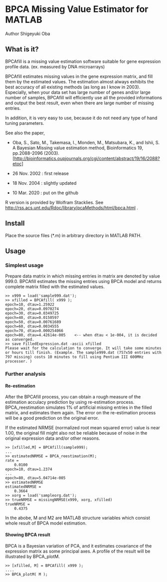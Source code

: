 # BPCA Missing Value Estimator for MATLAB

Author Shigeyuki Oba

## What is it?
BPCAfill is a missing value estimation software suitable for gene expression profile data. (ex. measured by DNA microarrays)

BPCAfill estimates missing values in the gene expression matrix, and fill them by the estimated values. The estimation almost always exhibits the best accuracy of all existing methods (as long as I know in 2003). Especially, when your data set has large number of genes and/or large number of samples, BPCAfill will efficiently use all the provided informations and output the best result, even when there are large number of missing entries.

In addition, it is very easy to use, because it do not need any type of hand tuning parameters.

See also the paper,

- Oba, S., Sato, M., Takemasa, I., Monden, M., Matsubara, K., and Ishii, S. A Bayesian Missing value estimation method, Bioinformatics 19, pp.2088-2096 (2003). [http://bioinformatics.oupjournals.org/cgi/content/abstract/19/16/2088?etoc]

- 26 Nov. 2002 : first release
- 18 Nov. 2004 : slightly updated
- 10 Mar. 2020 : put on the github

R version is provided by Wolfram Stacklies. See http://rss.acs.unt.edu/Rdoc/library/pcaMethods/html/bpca.html .


## Install

Place the source files (*.m) in arbitrary directory in MATLAB PATH.

## Usage
### Simplest usage

Prepare data matrix in which missing entries in matrix are denoted by value 999.0. BPCAfill estimates the missing entries using BPCA model and returns complete matrix filled with the estimated values.

```
>> x999 = load('sample999.dat'); 
>> xfilled = BPCAfill( x999 );
epoch=10, dtau=1.25922
epoch=20, dtau=0.0970274
epoch=30, dtau=0.0349725
epoch=40, dtau=0.0150597
epoch=50, dtau=0.00761689
epoch=60, dtau=0.0034555
epoch=70, dtau=0.000254066
epoch=80, dtau=4.42614e-005    <-- when dtau < 1e-004, it is decided as converged.
>> save FilledExpression.dat -ascii xfilled
Please wait for the calculation to converge. It will take some minutes or hours till finish. (Example. The sample999.dat (757x50 entries with 797 missing) costs 10 minutes to fill using Pentium III 600MHz processer. )
```

### Further analysis

#### Re-estimation
After the BPCAfill process, you can obtain a rough measure of the estimation acculacy prediction by using re-estimation process. BPCA_reestimation simulates 1% of artificial missing entries in the filled matrix, and estimates them again. The error on the re-estimation process will be a good prediction on the original error.

If the estimated NRMSE (normalized root mean squared error) value is near 1.00, the original fill might also not be reliable because of noise in the original expression data and/or other reasons.

```
>> [xfilled,M] = BPCAfill(sample999);
...
>> estimatedNRMSE = BPCA_reestimation(M);
rate =
    0.0100
epoch=10, dtau=1.2374
...
epoch=80, dtau=5.04714e-005
>> estimatedNRMSE
estimatedNRMSE =
    0.3664
>> xorg = load('sampleorg.dat');
>> trueNRMSE = missingNRMSE(x999, xorg, xfilled)
trueNRMSE =
    0.4375
```
In the abobe, M and M2 are MATLAB structure variables which consist whole result of BPCA model estimation.

#### Showing BPCA result
BPCA is a Bayesian variation of PCA, and it estimates covariance of the expression matrix as some principal axes. A profile of the result will be illustrated by BPCA_plotM.

```
>> [xfilled, M] = BPCAfill( x999 );
....
>> BPCA_plotM( M );
```

